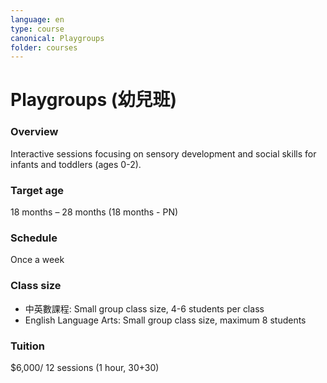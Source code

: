 ```yaml
---
language: en
type: course
canonical: Playgroups
folder: courses
---
```

# Playgroups (幼兒班)

### Overview
Interactive sessions focusing on sensory development and social skills for infants and toddlers (ages 0-2).

### Target age
18 months – 28 months (18 months - PN)

### Schedule
Once a week

### Class size
- 中英數課程: Small group class size, 4-6 students per class
- English Language Arts: Small group class size, maximum 8 students

### Tuition
$6,000/ 12 sessions (1 hour, 30+30)

